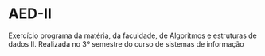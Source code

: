 # AED-II

Exercício programa da matéria, da faculdade, de Algoritmos e estruturas de dados II. Realizada no 3º semestre do curso de sistemas de informação
